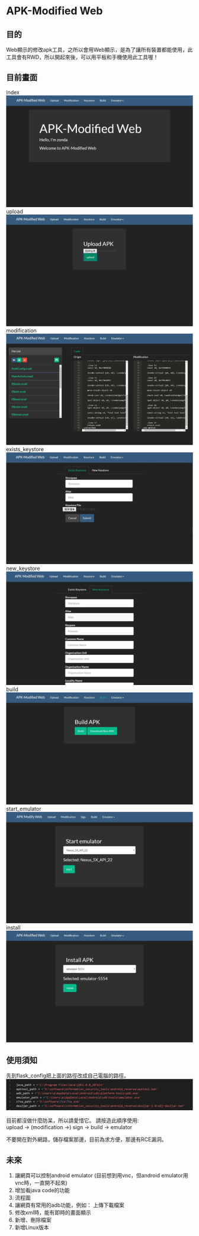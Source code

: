 # APK-Modified Web

## 目的
Web顯示的修改apk工具，之所以會用Web顯示，是為了讓所有裝置都能使用，此工具會有RWD，所以開起來後，可以用平板和手機使用此工具喔！  

## 目前畫面
index  
![picture](picture/index.JPG)  
upload  
![picture](picture/upload.JPG)  
modification
![picture](picture/modification.JPG)    
exists_keystore  
![picture](picture/exists_keystore.JPG)  
new_keystore  
![picture](picture/new_keystore.JPG)  
build  
![picture](picture/build.JPG)  
start_emulator  
![picture](picture/emulator.JPG)  
install  
![picture](picture/install.JPG)  

## 使用須知
先到flask_config把上面的路徑改成自己電腦的路徑。  
![picture](picture/flask_config.JPG)  

目前都沒做什麼防呆，所以請愛惜它。
請按造此順序使用:  
upload -> (modification ->) sign -> build -> emulator  

不要開在對外網路，儲存檔案那邊，目前為求方便，那邊有RCE漏洞。  

## 未來
1. 讓網頁可以控制android emulator (目前想到用vnc，但android emulator用vnc時，一直開不起來)  
2. 增加看java code的功能  
3. 流程圖  
4. 讓網頁有常用的adb功能，例如： 上傳下載檔案  
5. 修改xml時，能有即時的畫面顯示  
6. 新增、刪除檔案  
7. 新增Linux版本  